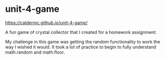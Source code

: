 # unit-4-game

 https://caldermc.github.io/unit-4-game/
 
 A fun game of crystal collector that I created for a homework assignment. 

My challenge in this game was getting the random functionality to work the way I wished it would. It took a lot of practice to begin to fully understand math.random and math.floor. 
